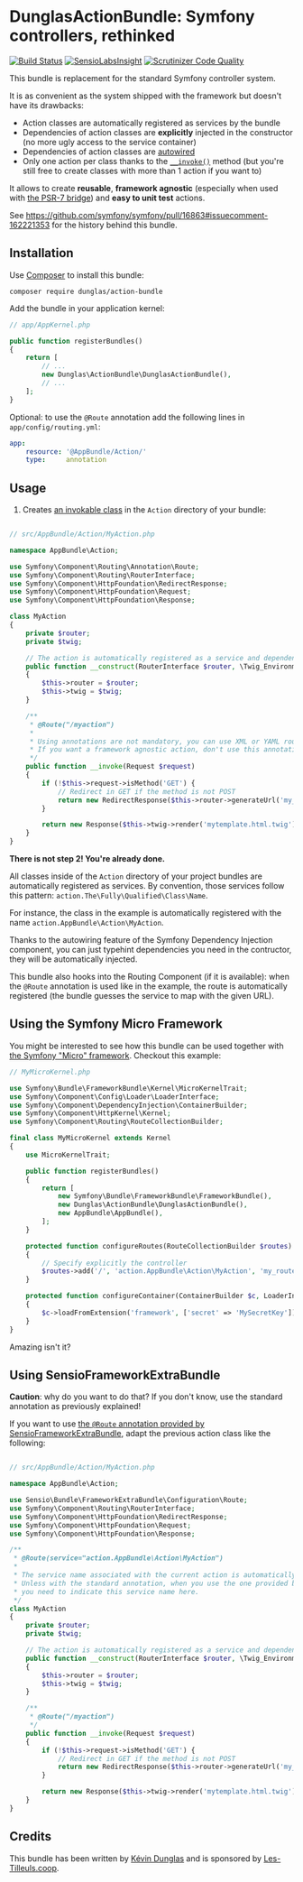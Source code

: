 # DunglasActionBundle: Symfony controllers, rethinked

[![Build Status](https://travis-ci.org/dunglas/DunglasActionBundle.svg?branch=master)](https://travis-ci.org/dunglas/DunglasActionBundle)
[![SensioLabsInsight](https://insight.sensiolabs.com/projects/7022bce4-9d67-4ade-9b19-cf7e417c0a80/mini.png)](https://insight.sensiolabs.com/projects/7022bce4-9d67-4ade-9b19-cf7e417c0a80)
[![Scrutinizer Code Quality](https://scrutinizer-ci.com/g/dunglas/DunglasActionBundle/badges/quality-score.png?b=master)](https://scrutinizer-ci.com/g/dunglas/DunglasActionBundle/?branch=master)

This bundle is replacement for the standard Symfony controller system.

It is as convenient as the system shipped with the framework but doesn't have its drawbacks:

* Action classes are automatically registered as services by the bundle
* Dependencies of action classes are **explicitly** injected in the constructor (no more ugly access to the service container)
* Dependencies of action classes are [autowired](https://dunglas.fr/2015/10/new-in-symfony-2-83-0-services-autowiring/)
* Only one action per class thanks to the [`__invoke()`](http://php.net/manual/en/language.oop5.magic.php#object.invoke)
  method (but you're still free to create classes with more than 1 action if you want to)

It allows to create **reusable**, **framework agnostic** (especially when used with [the PSR-7 bridge](https://dunglas.fr/2015/06/using-psr-7-in-symfony/))
and **easy to unit test** actions.

See https://github.com/symfony/symfony/pull/16863#issuecomment-162221353 for the history behind this bundle.

## Installation

Use [Composer](http://getcomposer.org/) to install this bundle:

    composer require dunglas/action-bundle

Add the bundle in your application kernel:

```php
// app/AppKernel.php

public function registerBundles()
{
    return [
        // ...
        new Dunglas\ActionBundle\DunglasActionBundle(),
        // ...
    ];
}
```

Optional: to use the `@Route` annotation add the following lines in `app/config/routing.yml`:

```yaml
app:
    resource: '@AppBundle/Action/'
    type:     annotation
```

## Usage

1. Creates [an invokable class](http://www.lornajane.net/posts/2012/phps-magic-__invoke-method-and-the-callable-typehint)
   in the `Action` directory of your bundle:

```php

// src/AppBundle/Action/MyAction.php

namespace AppBundle\Action;

use Symfony\Component\Routing\Annotation\Route;
use Symfony\Component\Routing\RouterInterface;
use Symfony\Component\HttpFoundation\RedirectResponse;
use Symfony\Component\HttpFoundation\Request;
use Symfony\Component\HttpFoundation\Response;

class MyAction
{
    private $router;
    private $twig;

    // The action is automatically registered as a service and dependencies are autowired
    public function __construct(RouterInterface $router, \Twig_Environment $twig)
    {
        $this->router = $router;
        $this->twig = $twig;
    }

    /**
     * @Route("/myaction")
     *
     * Using annotations are not mandatory, you can use XML or YAML routing file if you want.
     * If you want a framework agnostic action, don't use this annotation.
     */
    public function __invoke(Request $request)
    {
        if (!$this->request->isMethod('GET') {
            // Redirect in GET if the method is not POST
            return new RedirectResponse($this->router->generateUrl('my_action'), 301);
        }

        return new Response($this->twig->render('mytemplate.html.twig'));
    }
}
```

**There is not step 2! You're already done.**

All classes inside of the `Action` directory of your project bundles are automatically registered as services.
By convention, those services follow this pattern: `action.The\Fully\Qualified\Class\Name`.

For instance, the class in the example is automatically registered with the name `action.AppBundle\Action\MyAction`.

Thanks to the autowiring feature of the Symfony Dependency Injection component, you can just typehint dependencies
you need in the contructor, they will be automatically injected.

This bundle also hooks into the Routing Component (if it is available): when the `@Route` annotation is used like in the
example, the route is automatically registered (the bundle guesses the service to map with the given URL).

## Using the Symfony Micro Framework

You might be interested to see how this bundle can be used together with [the Symfony "Micro" framework](https://symfony.com/doc/current/cookbook/configuration/micro-kernel-trait.html).
Checkout this example:

```php
// MyMicroKernel.php

use Symfony\Bundle\FrameworkBundle\Kernel\MicroKernelTrait;
use Symfony\Component\Config\Loader\LoaderInterface;
use Symfony\Component\DependencyInjection\ContainerBuilder;
use Symfony\Component\HttpKernel\Kernel;
use Symfony\Component\Routing\RouteCollectionBuilder;

final class MyMicroKernel extends Kernel
{
    use MicroKernelTrait;

    public function registerBundles()
    {
        return [
            new Symfony\Bundle\FrameworkBundle\FrameworkBundle(),
            new Dunglas\ActionBundle\DunglasActionBundle(),
            new AppBundle\AppBundle(),
        ];
    }

    protected function configureRoutes(RouteCollectionBuilder $routes)
    {
        // Specify explicitly the controller
        $routes->add('/', 'action.AppBundle\Action\MyAction', 'my_route');
    }

    protected function configureContainer(ContainerBuilder $c, LoaderInterface $loader)
    {
        $c->loadFromExtension('framework', ['secret' => 'MySecretKey']);
    }
}
```

Amazing isn't it?

## Using SensioFrameworkExtraBundle

**Caution**: why do you want to do that? If you don't know, use the standard annotation as previously explained!

If you want to use [the `@Route` annotation provided by SensioFrameworkExtraBundle](http://symfony.com/doc/current/bundles/SensioFrameworkExtraBundle/annotations/routing.html),
adapt the previous action class like the following:

```php

// src/AppBundle/Action/MyAction.php

namespace AppBundle\Action;

use Sensio\Bundle\FrameworkExtraBundle\Configuration\Route;
use Symfony\Component\Routing\RouterInterface;
use Symfony\Component\HttpFoundation\RedirectResponse;
use Symfony\Component\HttpFoundation\Request;
use Symfony\Component\HttpFoundation\Response;

/**
 * @Route(service="action.AppBundle\Action\MyAction")
 *
 * The service name associated with the current action is automatically assigned by the bundle.
 * Unless with the standard annotation, when you use the one provided by SensioFrameworkExtraBundle,
 * you need to indicate this service name here.
 */
class MyAction
{
    private $router;
    private $twig;

    // The action is automatically registered as a service and dependencies are autowired
    public function __construct(RouterInterface $router, \Twig_Environment $twig)
    {
        $this->router = $router;
        $this->twig = $twig;
    }

    /**
     * @Route("/myaction")
     */
    public function __invoke(Request $request)
    {
        if (!$this->request->isMethod('GET') {
            // Redirect in GET if the method is not POST
            return new RedirectResponse($this->router->generateUrl('my_action'), 301);
        }

        return new Response($this->twig->render('mytemplate.html.twig'));
    }
}
```

## Credits

This bundle has been written by [Kévin Dunglas](https://dunglas.fr) and is sponsored by [Les-Tilleuls.coop](https://les-tilleuls.coop).
